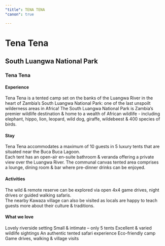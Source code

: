 ```yaml
---
"title": TENA TENA
"canon": true

---
```


# Tena Tena
## South Luangwa National Park
### Tena Tena

#### Experience
Tena Tena is a tented camp set on the banks of the Luangwa River in the heart of Zambia’s South Luangwa National Park:  one of the last unspoilt wilderness areas in Africa!
The South Luangwa National Park is Zambia’s premier wildlife destination &amp; home to a wealth of African wildlife - including elephant, hippo, lion, leopard, wild dog, giraffe, wildebeest &amp; 400 species of birds.

#### Stay
Tena Tena accommodates a maximum of 10 guests in 5 luxury tents that are situated near the Buca Buca Lagoon.  
Each tent has an open-air en-suite bathroom &amp; veranda offering a private view over the Luangwa River.
The communal canvas tented area comprises a lounge, dining room &amp; bar where pre-dinner drinks can be enjoyed.

#### Activities
The wild &amp; remote reserve can be explored via open 4x4 game drives, night drives or guided walking safaris.  
The nearby Kawaza village can also be visited as locals are happy to teach guests more about their culture &amp; traditions.


#### What we love
Lovely riverside setting
Small &amp; intimate – only 5 tents
Excellent &amp; varied wildlife sightings
An authentic tented safari experience
Eco-friendly camp
Game drives, walking &amp; village visits